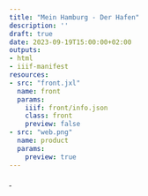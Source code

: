 ```yaml
---
title: "Mein Hamburg - Der Hafen"
description: ''
draft: true
date: 2023-09-19T15:00:00+02:00
outputs:
- html
- iiif-manifest
resources:
- src: "front.jxl"
  name: front
  params:
    iiif: front/info.json
    class: front
    preview: false
- src: "web.png"
  name: product
  params:
    preview: true
---
```



<a class="worldcat" href="https://worldcat.org/de/title/695335268">&nbsp;</a>
